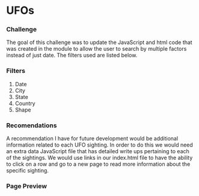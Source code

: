 # UFOs

### Challenge
The goal of this challenge was to update the JavaScript and html code that was created in the module to allow the user to
search by multiple factors instead of just date. The filters used are listed below.

### Filters
1. Date
2. City
3. State
4. Country
5. Shape

### Recomendations
A recommendation I have for future development would be additional information related to each UFO sighting. In order to do this we would need an extra data JavaScript file that has detailed write ups pertaining to each of the sightings. We would use links in our index.html file to have the ability to click on a row and go to a new page to read more information about the specific sighting.

### Page Preview
